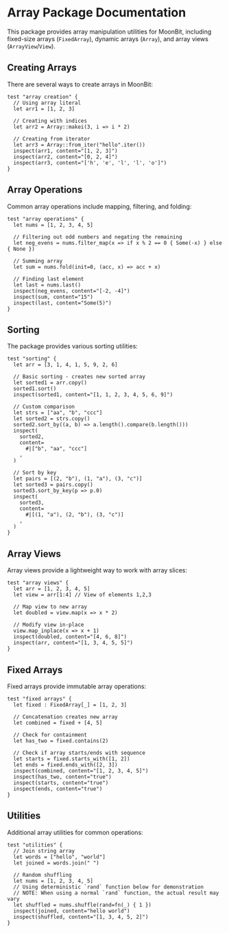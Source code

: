 # Array Package Documentation

This package provides array manipulation utilities for MoonBit, including fixed-size arrays (`FixedArray`), dynamic arrays (`Array`), and array views (`ArrayView`/`View`).

## Creating Arrays

There are several ways to create arrays in MoonBit:

```moonbit
test "array creation" {
  // Using array literal
  let arr1 = [1, 2, 3]

  // Creating with indices
  let arr2 = Array::makei(3, i => i * 2)

  // Creating from iterator
  let arr3 = Array::from_iter("hello".iter())
  inspect(arr1, content="[1, 2, 3]")
  inspect(arr2, content="[0, 2, 4]")
  inspect(arr3, content="['h', 'e', 'l', 'l', 'o']")
}
```

## Array Operations

Common array operations include mapping, filtering, and folding:

```moonbit
test "array operations" {
  let nums = [1, 2, 3, 4, 5]

  // Filtering out odd numbers and negating the remaining
  let neg_evens = nums.filter_map(x => if x % 2 == 0 { Some(-x) } else { None })

  // Summing array
  let sum = nums.fold(init=0, (acc, x) => acc + x)

  // Finding last element
  let last = nums.last()
  inspect(neg_evens, content="[-2, -4]")
  inspect(sum, content="15")
  inspect(last, content="Some(5)")
}
```

## Sorting

The package provides various sorting utilities:

```moonbit
test "sorting" {
  let arr = [3, 1, 4, 1, 5, 9, 2, 6]

  // Basic sorting - creates new sorted array
  let sorted1 = arr.copy()
  sorted1.sort()
  inspect(sorted1, content="[1, 1, 2, 3, 4, 5, 6, 9]")

  // Custom comparison
  let strs = ["aa", "b", "ccc"]
  let sorted2 = strs.copy()
  sorted2.sort_by((a, b) => a.length().compare(b.length()))
  inspect(
    sorted2,
    content=
      #|["b", "aa", "ccc"]
    ,
  )

  // Sort by key
  let pairs = [(2, "b"), (1, "a"), (3, "c")]
  let sorted3 = pairs.copy()
  sorted3.sort_by_key(p => p.0)
  inspect(
    sorted3,
    content=
      #|[(1, "a"), (2, "b"), (3, "c")]
    ,
  )
}
```

## Array Views

Array views provide a lightweight way to work with array slices:

```moonbit
test "array views" {
  let arr = [1, 2, 3, 4, 5]
  let view = arr[1:4] // View of elements 1,2,3

  // Map view to new array
  let doubled = view.map(x => x * 2)

  // Modify view in-place
  view.map_inplace(x => x + 1)
  inspect(doubled, content="[4, 6, 8]")
  inspect(arr, content="[1, 3, 4, 5, 5]")
}
```

## Fixed Arrays

Fixed arrays provide immutable array operations:

```moonbit
test "fixed arrays" {
  let fixed : FixedArray[_] = [1, 2, 3]

  // Concatenation creates new array
  let combined = fixed + [4, 5]

  // Check for containment
  let has_two = fixed.contains(2)

  // Check if array starts/ends with sequence
  let starts = fixed.starts_with([1, 2])
  let ends = fixed.ends_with([2, 3])
  inspect(combined, content="[1, 2, 3, 4, 5]")
  inspect(has_two, content="true")
  inspect(starts, content="true")
  inspect(ends, content="true")
}
```

## Utilities

Additional array utilities for common operations:

```moonbit
test "utilities" {
  // Join string array
  let words = ["hello", "world"]
  let joined = words.join(" ")

  // Random shuffling
  let nums = [1, 2, 3, 4, 5]
  // Using deterministic `rand` function below for demonstration
  // NOTE: When using a normal `rand` function, the actual result may vary
  let shuffled = nums.shuffle(rand=fn(_) { 1 })
  inspect(joined, content="hello world")
  inspect(shuffled, content="[1, 3, 4, 5, 2]")
}
```
